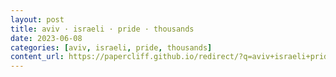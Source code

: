 ```yaml
---
layout: post
title: aviv · israeli · pride · thousands
date: 2023-06-08
categories: [aviv, israeli, pride, thousands]
content_url: https://papercliff.github.io/redirect/?q=aviv+israeli+pride+thousands&tbs=cdr:1,cd_min:6/7/2023,cd_max:6/9/2023
---
```

